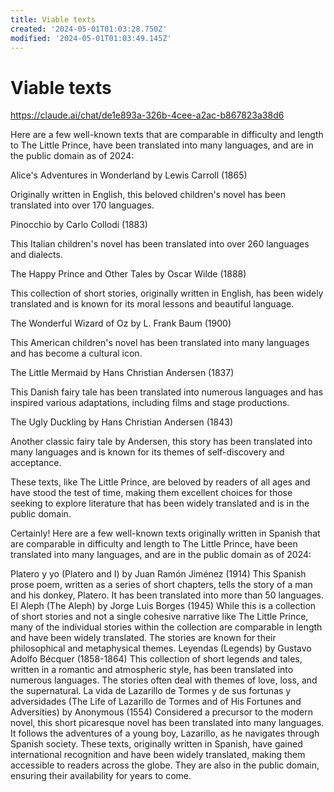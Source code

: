 ```yaml
---
title: Viable texts
created: '2024-05-01T01:03:28.750Z'
modified: '2024-05-01T01:03:49.145Z'
---
```


# Viable texts

https://claude.ai/chat/de1e893a-326b-4cee-a2ac-b867823a38d6


Here are a few well-known texts that are comparable in difficulty and length to The Little Prince, have been translated into many languages, and are in the public domain as of 2024:

Alice's Adventures in Wonderland by Lewis Carroll (1865)

Originally written in English, this beloved children's novel has been translated into over 170 languages.


Pinocchio by Carlo Collodi (1883)

This Italian children's novel has been translated into over 260 languages and dialects.


The Happy Prince and Other Tales by Oscar Wilde (1888)

This collection of short stories, originally written in English, has been widely translated and is known for its moral lessons and beautiful language.


The Wonderful Wizard of Oz by L. Frank Baum (1900)

This American children's novel has been translated into many languages and has become a cultural icon.


The Little Mermaid by Hans Christian Andersen (1837)

This Danish fairy tale has been translated into numerous languages and has inspired various adaptations, including films and stage productions.


The Ugly Duckling by Hans Christian Andersen (1843)

Another classic fairy tale by Andersen, this story has been translated into many languages and is known for its themes of self-discovery and acceptance.



These texts, like The Little Prince, are beloved by readers of all ages and have stood the test of time, making them excellent choices for those seeking to explore literature that has been widely translated and is in the public domain.


Certainly! Here are a few well-known texts originally written in Spanish that are comparable in difficulty and length to The Little Prince, have been translated into many languages, and are in the public domain as of 2024:

Platero y yo (Platero and I) by Juan Ramón Jiménez (1914)
This Spanish prose poem, written as a series of short chapters, tells the story of a man and his donkey, Platero. It has been translated into more than 50 languages.
El Aleph (The Aleph) by Jorge Luis Borges (1945)
While this is a collection of short stories and not a single cohesive narrative like The Little Prince, many of the individual stories within the collection are comparable in length and have been widely translated. The stories are known for their philosophical and metaphysical themes.
Leyendas (Legends) by Gustavo Adolfo Bécquer (1858-1864)
This collection of short legends and tales, written in a romantic and atmospheric style, has been translated into numerous languages. The stories often deal with themes of love, loss, and the supernatural.
La vida de Lazarillo de Tormes y de sus fortunas y adversidades (The Life of Lazarillo de Tormes and of His Fortunes and Adversities) by Anonymous (1554)
Considered a precursor to the modern novel, this short picaresque novel has been translated into many languages. It follows the adventures of a young boy, Lazarillo, as he navigates through Spanish society.
These texts, originally written in Spanish, have gained international recognition and have been widely translated, making them accessible to readers across the globe. They are also in the public domain, ensuring their availability for years to come.


